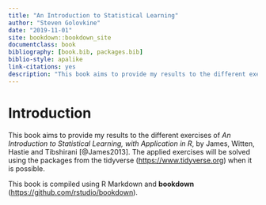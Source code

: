 ```yaml
--- 
title: "An Introduction to Statistical Learning"
author: "Steven Golovkine"
date: "2019-11-01"
site: bookdown::bookdown_site
documentclass: book
bibliography: [book.bib, packages.bib]
biblio-style: apalike
link-citations: yes
description: "This book aims to provide my results to the different exercises of *An Introduction to Statistical Learning, with Application in R*, by James, Witten, Hastie and Tibshirani."
---
```


# Introduction

This book aims to provide my results to the different exercises of *An Introduction to Statistical Learning, with Application in R*, by James, Witten, Hastie and Tibshirani [@James2013]. The applied exercises will be solved using the packages from the tidyverse (https://www.tidyverse.org) when it is possible.

This book is compiled using R Markdown and **bookdown** (https://github.com/rstudio/bookdown).



